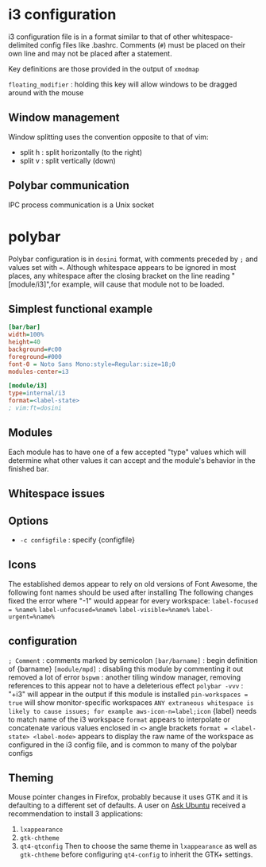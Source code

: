 # i3 configuration
i3 configuration file is in a format similar to that of other whitespace-delimited config files like .bashrc. Comments (`#`) must be placed on their own line and  may not be placed after a statement.

Key definitions are those provided in the output of `xmodmap`

`floating_modifier` : holding this key will allow windows to be dragged around with the mouse

## Window management
Window splitting uses the convention opposite to that of vim:
  - split h : split horizontally (to the right)
  - split v : split vertically (down)

## Polybar communication
IPC process communication is a Unix socket


# polybar
Polybar configuration is in `dosini` format, with comments preceded by `;` and values set with `=`. Although whitespace appears to be ignored in most places, any whitespace after the closing bracket on the line reading "[module/i3]",for example, will cause that module not to be loaded.

## Simplest functional example
```ini
[bar/bar]
width=100%
height=40
background=#c00
foreground=#000
font-0 = Noto Sans Mono:style=Regular:size=18;0
modules-center=i3

[module/i3]
type=internal/i3
format=<label-state>
; vim:ft=dosini
```

## Modules
Each module has to have one of a few accepted "type" values which will determine what other values it can accept and the module's behavior in the finished bar.

## Whitespace issues

## Options
  - `-c configfile` : specify {configfile}

## Icons
The established demos appear to rely on old versions of Font Awesome, the following font names should be used after installing 
The following changes fixed the error where "-1" would appear for every workspace:
`label-focused = %name%`
`label-unfocused=%name%`
`label-visible=%name%`
`label-urgent=%name%`

## configuration
`; Comment` : comments marked by semicolon
`[bar/barname]` : begin definition of {barname}
`[module/mpd]` : disabling this module by commenting it out removed a lot of error
`bspwm` : another tiling window manager, removing references to this appear not to have a deleterious effect
`polybar -vvv` : "+i3" will appear in the output if this module is installed
`pin-workspaces = true` will show monitor-specific workspaces
`ANY extraneous whitespace is likely to cause issues; for example aws-icon-n=label;icon` {label} needs to match name of the i3 workspace
`format` appears to interpolate or concatenate various values enclosed in `<>` angle brackets
`format = <label-state> <label-mode>` appears to display the raw name of the workspace as configured in the i3 config file, and is common to many of the polybar configs

## Theming
Mouse pointer changes in Firefox, probably because it uses GTK and it is defaulting to a different set of defaults. A user on [Ask Ubuntu](https://askubuntu.com/questions/598943/how-to-de-uglify-i3-wm) received a recommendation to install 3 applications:
  1. `lxappearance`
  2. `gtk-chtheme`
  3. `qt4-qtconfig`
Then to choose the same theme in `lxappearance` as well as `gtk-chtheme` before configuring `qt4-config` to inherit the GTK+ settings.
